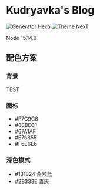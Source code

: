 # Kudryavka's Blog

[![Generator Hexo](https://img.shields.io/badge/Generator-Hexo-blue?style=flat-square&logo=hexo)](https://github.com/hexojs/hexo)
[![Theme NexT](https://img.shields.io/badge/Theme-NexT-black?&style=flat-square&logo=github)](https://github.com/next-theme/hexo-theme-next)

Node 15.14.0

## 配色方案

### 背景

TEST

### 图标

- #F7C9C6
- #80BEC1
- #67A1AF
- #E76855
- #F6E6E6

### 深色模式

- #131824  燕颔蓝
- #2B333E  青灰
